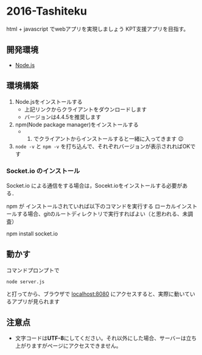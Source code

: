 # 2016-Tashiteku

html + javascript でwebアプリを実現しましょう
KPT支援アプリを目指す。

開発環境
---

- [Node.js](https://nodejs.org/en/)


環境構築
---

1. Node.jsをインストールする
    - 上記リンクからクライアントをダウンロードします
    - バージョンは4.4.5を推奨します
2. npm(Node package manager)をインストールする
    - 1. でクライアントからインストールすると一緒に入ってきます :wink:
3. `node -v` と `npm -v` を打ち込んで、それぞれバージョンが表示されればOKです

### Socket.io のインストール
Socket.io による通信をする場合は，Socekt.ioをインストールする必要がある．

npm が インストールされていれば以下のコマンドを実行する
ローカルインストールする場合、gitのルートディレクトリで実行すればよい（と思われる、未調査）

npm install socket.io


動かす
---

コマンドプロンプトで

```
node server.js
```

と打ってから、ブラウザで [localhost:8080](http://localhost:8080) にアクセスすると、実際に動いているアプリが見られます

注意点
---

- 文字コードは**UTF-8**にしてください。それ以外にした場合、サーバーは立ち上がりますがページにアクセスできません。
